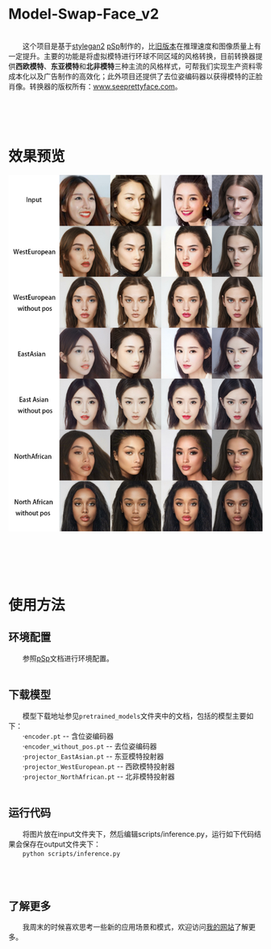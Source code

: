 # Model-Swap-Face_v2
<br />
&emsp;&emsp;这个项目是基于<a href='https://github.com/NVlabs/stylegan2'>stylegan2</a> <a href='https://github.com/eladrich/pixel2style2pixel'>pSp</a>制作的，比<a href='https://github.com/a312863063/Model-Swap-Face'>旧版本</a>在推理速度和图像质量上有一定提升。主要的功能是将虚拟模特进行环球不同区域的风格转换，目前转换器提供<b>西欧模特</b>、<b>东亚模特</b>和<b>北非模特</b>三种主流的风格样式，可帮我们实现生产资料零成本化以及广告制作的高效化；此外项目还提供了去位姿编码器以获得模特的正脸肖像。转换器的版权所有：<a href='http://www.seeprettyface.com'>www.seeprettyface.com</a>。<br /><br /><br /><br /><br />

# 效果预览
<p align="center">
	<img src="https://github.com/a312863063/Model-Swap-Face_v2/blob/main/docs/model_stylization.jpg" alt="Sample">
</p>
<br /><br /><br /><br />

# 使用方法
## 环境配置
&emsp;&emsp;参照<a href='https://github.com/eladrich/pixel2style2pixel'>pSp</a>文档进行环境配置。<br /><br />

## 下载模型
&emsp;&emsp;模型下载地址参见`pretrained_models`文件夹中的文档，包括的模型主要如下：<br />
&emsp;&emsp;·```encoder.pt``` -- 含位姿编码器<br />
&emsp;&emsp;·```encoder_without_pos.pt``` -- 去位姿编码器<br />
&emsp;&emsp;·```projector_EastAsian.pt``` -- 东亚模特投射器<br />
&emsp;&emsp;·```projector_WestEuropean.pt``` -- 西欧模特投射器<br />
&emsp;&emsp;·```projector_NorthAfrican.pt``` -- 北非模特投射器<br /><br />

## 运行代码
&emsp;&emsp;将图片放在input文件夹下，然后编辑scripts/inference.py，运行如下代码结果会保存在output文件夹下：<br />
&emsp;&emsp;```python scripts/inference.py```<br /><br /><br /><br />

## 了解更多
&emsp;&emsp;我周末的时候喜欢思考一些新的应用场景和模式，欢迎访问<a href='http://www.seeprettyface.com'>我的网站</a>了解更多。

